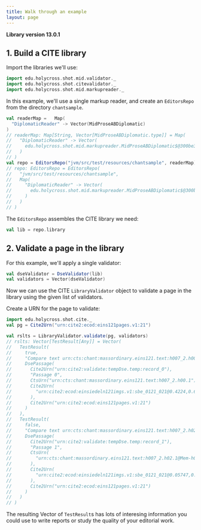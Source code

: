 ```yaml
---
title: Walk through an example
layout: page
---
```


**Library version 13.0.1**


## 1. Build a CITE library

Import the libraries we'll use:


```scala
import edu.holycross.shot.mid.validator._
import edu.holycross.shot.citevalidator._
import edu.holycross.shot.mid.markupreader._
```

In this example, we'll use a single markup reader, and create an `EditorsRepo`
from the directory `chantsample`.




```scala
val readerMap =   Map(
  "DiplomaticReader" -> Vector(MidProseABDiplomatic)
)
// readerMap: Map[String, Vector[MidProseABDiplomatic.type]] = Map(
//   "DiplomaticReader" -> Vector(
//     edu.holycross.shot.mid.markupreader.MidProseABDiplomatic$@300be399
//   )
// )
val repo = EditorsRepo("jvm/src/test/resources/chantsample", readerMap)
// repo: EditorsRepo = EditorsRepo(
//   "jvm/src/test/resources/chantsample",
//   Map(
//     "DiplomaticReader" -> Vector(
//       edu.holycross.shot.mid.markupreader.MidProseABDiplomatic$@300be399
//     )
//   )
// )
```

The `EditorsRepo` assembles the CITE library we need:


```scala
val lib = repo.library
```


## 2. Validate a page in the library

For this example, we'll apply a single validator:


```scala
val dseValidator = DseValidator(lib)
val validators = Vector(dseValidator)
```

Now we can use the CITE `LibraryValidator` object to validate a page in the library using the given list of validators.

Create a URN for the page to validate:

```scala
import edu.holycross.shot.cite._
val pg = Cite2Urn("urn:cite2:ecod:eins121pages.v1:21")
```

```scala
val rslts = LibraryValidator.validate(pg, validators)
// rslts: Vector[TestResult[Any]] = Vector(
//   TestResult(
//     true,
//     "Compare text urn:cts:chant:massordinary.eins121.text:h007_2.h00.1 to image [![Linked to zoomble image](http://www.homermultitext.org/iipsrv?IIIF=/project/homer/pyramidal/deepzoom/ecod/einsiedeln121imgs/v1/sbe_0121_021.tif/pct:42.24,67.53,29.02,6.05/2000,/0/default.jpg)](http://www.homermultitext.org/ict2/?urn=urn:cite2:ecod:einsiedeln121imgs.v1:sbe_0121_021@0.4224,0.6753,0.2902,0.06050)Text passage urn:cts:chant:massordinary.eins121.text:h007_2.h00.1 found in corpus. ",
//     DsePassage(
//       Cite2Urn("urn:cite2:validate:tempDse.temp:record_0"),
//       "Passage 0",
//       CtsUrn("urn:cts:chant:massordinary.eins121.text:h007_2.h00.1"),
//       Cite2Urn(
//         "urn:cite2:ecod:einsiedeln121imgs.v1:sbe_0121_021@0.4224,0.6753,0.2902,0.06050"
//       ),
//       Cite2Urn("urn:cite2:ecod:eins121pages.v1:21")
//     )
//   ),
//   TestResult(
//     false,
//     "Compare text urn:cts:chant:massordinary.eins121.text:h007_2.h02.1@Mem-h02.1@in to image [![Linked to zoomble image](http://www.homermultitext.org/iipsrv?IIIF=/project/homer/pyramidal/deepzoom/ecod/einsiedeln121imgs/v1/sbe_0121_021.tif/pct:5.747,65.69,67.69,20.52/2000,/0/default.jpg)](http://www.homermultitext.org/ict2/?urn=urn:cite2:ecod:einsiedeln121imgs.v1:sbe_0121_021@0.05747,0.6569,0.6769,0.2052)Indexed passage urn:cts:chant:massordinary.eins121.text:h007_2.h02.1@Mem-h02.1@in **NOT FOUND** in text corpus.",
//     DsePassage(
//       Cite2Urn("urn:cite2:validate:tempDse.temp:record_1"),
//       "Passage 1",
//       CtsUrn(
//         "urn:cts:chant:massordinary.eins121.text:h007_2.h02.1@Mem-h02.1@in"
//       ),
//       Cite2Urn(
//         "urn:cite2:ecod:einsiedeln121imgs.v1:sbe_0121_021@0.05747,0.6569,0.6769,0.2052"
//       ),
//       Cite2Urn("urn:cite2:ecod:eins121pages.v1:21")
//     )
//   )
// )
```

The resulting Vector of `TestResult`s has lots of interesing information you could use to write reports or study the quality of your editorial work.
